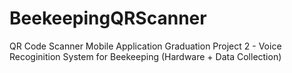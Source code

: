# BeekeepingQRScanner
QR Code Scanner Mobile Application
Graduation Project 2 - Voice Recoginition System for Beekeeping (Hardware + Data Collection)
